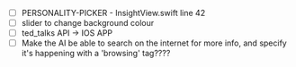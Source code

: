 - [ ] PERSONALITY-PICKER - InsightView.swift line 42
- [ ] slider to change background colour
- [ ] ted_talks API -> IOS APP
- [ ] Make the AI be able to search on the internet for more info, and specify it's happening with a 'browsing' tag????